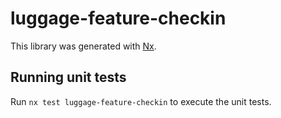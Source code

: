# luggage-feature-checkin

This library was generated with [Nx](https://nx.dev).


## Running unit tests

Run `nx test luggage-feature-checkin` to execute the unit tests.

